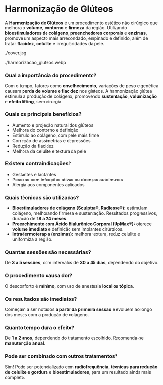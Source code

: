 <!-- title:start -->
# Harmonização de Glúteos
<!-- title:end -->

<!-- subtitle:start -->

<!-- subtitle:end -->

<!-- description:start -->
A **Harmonização de Glúteos** é um procedimento estético não cirúrgico que melhora o **volume**, **contorno** e **firmeza** da região. Utilizando **bioestimuladores de colágeno**, **preenchedores corporais** e **enzimas**, promove um aspecto mais arredondado, empinado e definido, além de tratar **flacidez**, **celulite** e irregularidades da pele.
<!-- description:end -->

<!-- cover:start -->
./cover.jpg
<!-- cover:end -->

<!-- photo1:start -->
./harmonizacao_gluteos.webp
<!-- photo1:end -->

<!-- photo2:start -->

<!-- photo2:end -->

<!-- faq:start -->
### Qual a importância do procedimento?
Com o tempo, fatores como **envelhecimento**, variações de peso e genética causam **perda de volume e flacidez** nos glúteos. A harmonização glútea estimula a produção de colágeno, promovendo **sustentação**, **volumização** e **efeito lifting**, sem cirurgia.
<!-- faq:end -->

<!-- faq:start -->
### Quais os principais benefícios?
- Aumento e projeção natural dos glúteos  
- Melhora do contorno e definição  
- Estímulo ao colágeno, com pele mais firme  
- Correção de assimetrias e depressões  
- Redução da flacidez  
- Melhora da celulite e textura da pele
<!-- faq:end -->

<!-- faq:start -->
### Existem contraindicações?
- Gestantes e lactantes  
- Pessoas com infecções ativas ou doenças autoimunes  
- Alergia aos componentes aplicados
<!-- faq:end -->

<!-- faq:start -->
### Quais técnicas são utilizadas?
- **Bioestimuladores de colágeno (Sculptra®, Radiesse®):** estimulam colágeno, melhorando firmeza e sustentação. Resultados progressivos, duração de **18 a 24 meses**.  
- **Preenchimento com Ácido Hialurônico Corporal (UpMax®):** oferece **volume imediato** e definição sem implantes cirúrgicos.  
- **Intradermoterapia (enzimas):** melhora textura, reduz celulite e uniformiza a região.
<!-- faq:end -->

<!-- faq:start -->
### Quantas sessões são necessárias?
De **3 a 5 sessões**, com intervalos de **30 a 45 dias**, dependendo do objetivo.
<!-- faq:end -->

<!-- faq:start -->
### O procedimento causa dor?
O desconforto é **mínimo**, com uso de anestesia **local ou tópica**.
<!-- faq:end -->

<!-- faq:start -->
### Os resultados são imediatos?
Começam a ser notados **a partir da primeira sessão** e evoluem ao longo dos meses com a produção de colágeno.
<!-- faq:end -->

<!-- faq:start -->
### Quanto tempo dura o efeito?
De **1 a 2 anos**, dependendo do tratamento escolhido. Recomenda-se **manutenção anual**.
<!-- faq:end -->

<!-- faq:start -->
### Pode ser combinado com outros tratamentos?
Sim! Pode ser potencializado com **radiofrequência**, **técnicas para redução de celulite e gordura** e **bioestimuladores**, para um resultado ainda mais completo.
<!-- faq:end -->
